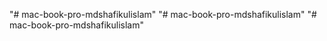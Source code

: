 "# mac-book-pro-mdshafikulislam"  "# mac-book-pro-mdshafikulislam" 
"# mac-book-pro-mdshafikulislam" 
